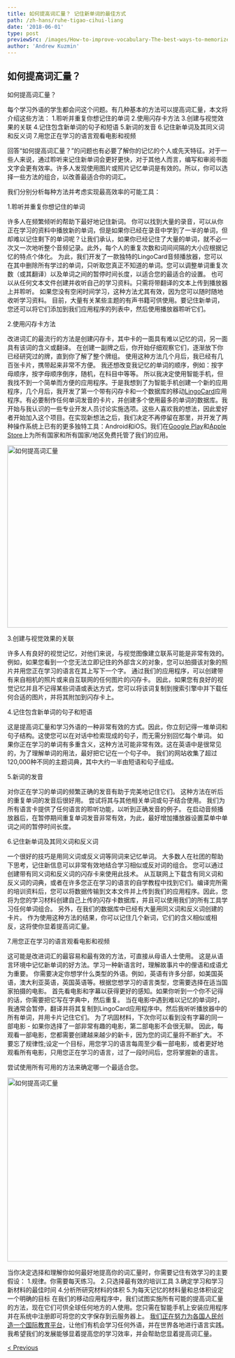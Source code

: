 ```yaml
---
title: 如何提高词汇量？ 记住新单词的最佳方式
path: /zh-hans/ruhe-tigao-cihui-liang
date: '2018-06-01'
type: post
previewSrc: /images/How-to-improve-vocabulary-The-best-ways-to-memorize-new-words.jpg
author: 'Andrew Kuzmin'
---
```

## 如何提高词汇量？
如何提高词汇量？

每个学习外语的学生都会问这个问题。有几种基本的方法可以提高词汇量，本文将介绍这些方法：
1.聆听并重复你想记住的单词
2.使用闪存卡方法
3.创建与视觉效果的关联
4.记住包含新单词的句子和短语
5.新词的发音
6.记住新单词及其同义词和反义词
7.用您正在学习的语言观看电影和视频

回答“如何提高词汇量？”的问题也有必要了解你的记忆的个人或先天特征。对于一些人来说，通过聆听来记住新单词会更好更快，对于其他人而言，编写和审阅书面文字会更有效率。许多人发现使用图片或照片记忆单词是有效的。所以，你可以选择一些方法的组合，以改善最适合你的词汇。

我们分别分析每种方法并考虑实现最高效率的可能工具：

1.聆听并重复你想记住的单词

许多人在频繁倾听的帮助下最好地记住新词。
你可以找到大量的录音，可以从你正在学习的资料中播放新的单词，但是如果你已经在录音中学到了一半的单词，但却难以记住剩下的单词呢？让我们承认，如果你已经记住了大量的单词，就不必一次又一次地听整个音频记录。此外，每个人的重复次数和词间间隔的大小应根据记忆的特点个体化。
为此，我们开发了一款独特的LingoCard音频播放器，您可以在其中删除所有学过的单词，只听取您真正不知道的单词。您可以调整单词重复次数（或其翻译）以及单词之间的暂停时间长度，以适合您的最适合的设置。
也可以从任何文本文件创建并收听自己的学习资料。只需将带翻译的文本上传到播放器上并聆听。
如果您没有空闲时间学习，这种方法尤其有效，因为您可以随时随地收听学习资料。
目前，大量有关某些主题的有声书籍可供使用。要记住新单词，您还可以将它们添加到我们应用程序的列表中，然后使用播放器聆听它们。

2.使用闪存卡方法

改进词汇的最流行的方法是创建闪存卡，其中卡的一面具有难以记忆的词，另一面具有该词的含义或翻译。
在创建一副牌之后，你开始仔细观察它们，逐渐放下你已经研究过的牌，直到你了解了整个牌组。
使用这种方法几个月后，我已经有几百张卡片，携带起来非常不方便。
我还想改变我记忆的单词的顺序，例如：按字母顺序，按字母顺序倒序，随机，在科目中等等。
所以我决定使用智能手机，但我找不到一个简单而方便的应用程序。于是我想到了为智能手机创建一个新的应用程序，几个月后，我开发了第一个带有闪存卡和一个数据库的移动<a href="https://zh-hans.lingocard.com/#free-mobile-app" target="_blank" rel="noopener">LingoCard</a>应用程序。有必要制作任何单词发音的卡片，并创建多个使用最多的单词的数据库。我开始与我认识的一些专业开发人员讨论实施选项。这些人喜欢我的想法，因此爱好者开始加入这个项目。在实现新想法之后，我们决定不再停留在那里，并开发了两种操作系统上已有的更多独特工具：Android和iOS。我们在<a href="https://play.google.com/store/apps/details?id=com.lingocard.lingocard" target="_blank" rel="noopener">Google Play</a>和<a href="https://itunes.apple.com/us/app/lingocard/id1217076835?mt=8" target="_blank" rel="noopener">Apple Store</a>上为所有国家和所有国家/地区免费托管了我们的应用。

<img class="aligncenter wp-image-7043" src="../images/2018/05/flash-card-Just-develop.png" alt="如何提高词汇量" width="625" height="417" />

3.创建与视觉效果的关联

许多人有良好的视觉记忆，对他们来说，与视觉图像建立联系可能是非常有效的。例如，如果您看到一个您无法立即记住的外部含义的对象，您可以拍摄该对象的照片并用您正在学习的语言在其上写下一个字。
通过我们的应用程序，可以创建带有来自相机的照片或来自互联网的任何图片的闪存卡。
因此，如果您有良好的视觉记忆并且不记得某些词语或表达方式，您可以将该词复制到搜索引擎中并下载任何合适的图片，并将其附加到闪存卡上。

4.记住包含新单词的句子和短语

这是提高词汇量和学习外语的一种非常有效的方式。因此，你立刻记得一堆单词和句子结构。这使您可以在对话中检索现成的句子，而无需分别回忆每个单词。
如果你正在学习的单词有多重含义，这种方法可能非常有效。这在英语中是很常见的，为了理解单词的用法，最好把它记在一个句子中。
我们的网站收集了超过120,000种不同的主题词典，其中大约一半由短语和句子组成。

5.新词的发音

对你正在学习的单词的频繁正确的发音有助于完美地记住它们。
这种方法在听后的重复单词的发音后很好用。
尝试将其与其他相关单词或句子结合使用。
我们为所有语言卡提供了任何语言的聆听功能，以听到正确发音的例子。
在启动音频播放器后，在暂停期间重复单词发音非常有效，为此，最好增加播放器设置菜单中单词之间的暂停时间长度。

6.记住新单词及其同义词和反义词

一个很好的技巧是用同义词或反义词等同词来记忆单词。
大多数人在社团的帮助下思考，记住新信息可以非常有效地结合学习相似或反对词的组合。
您可以通过创建带有同义词和反义词的闪存卡来使用此技术。
从互联网上下载含有同义词和反义词的词典，或者在许多您正在学习的语言的自学教程中找到它们。编译完所需的培训资料后，您可以将数据传输到文本文件并上传到我们的应用程序。因此，您将为您的学习材料创建自己上传的闪存卡数据库，并且可以使用我们的所有工具学习任何单词组合。
另外，在我们的数据库中已经有大量用同义词和反义词创建的卡片。
作为使用这种方法的结果，你可以记住几个新词，它们的含义相似或相反，这将使你显着提高词汇量。

7.用您正在学习的语言观看电影和视频

这可能是改进词汇的最容易和最有效的方法，可直接从母语人士使用。
这是从语言环境中记忆新单词的好方法。学习一种新语言时，理解故事片中的俚语和成语尤为重要。
你需要决定你想学什么类型的外语。例如，英语有许多分部，如美国英语，澳大利亚英语，英国英语等。根据您想学习的语言类型，您需要选择在适当国家拍摄的电影。
首先看电影和字幕以获得更好的感知。如果你听到一个你不记得的话，你需要把它写在字典中，然后重复。
当在电影中遇到难以记忆的单词时，我通常会暂停，翻译并将其复制到LingoCard应用程序中。然后我听听播放器中的所有单词，并用卡片记住它们。
为了巩固材料，下次你可以看到没有字幕的同一部电影 - 如果你选择了一部非常有趣的电影，第二部电影不会很无聊。
因此，每观看一部电影，您都需要创建越来越少的新卡，因为您的词汇量将不断扩大。
不要忘了规律性;设定一个目标，用您学习的语言每周至少看一部电影，或者更好地观看所有电影，只用您正在学习的语言，过了一段时间后，您将掌握新的语言。

尝试使用所有可用的方法来确定哪一个最适合您。

<img class="aligncenter wp-image-7582" src="../images/2018/05/learn-foreign-language.jpg" alt="如何提高词汇量" width="720" height="421" />

当你决定选择和理解你如何最好地提高你的词汇量时，你需要记住有效学习的主要假设：
1.规律。你需要每天练习。
2.只选择最有效的培训工具
3.确定学习和学习新材料的最佳时间
4.分析所研究材料的体积
5.为每天记忆的材料量和总体积设定一个明确的目标
在我们的移动应用程序中，我们试图实施所有可能的提高词汇量的方法，现在它们可供全球任何地方的人使用。您只需在智能手机上安装应用程序并在系统中注册即可将您的文字保存到云服务器上。
<a href="https://zh-hans.lingocard.com/platform/" target="_blank" rel="noopener">我们正在努力为各国人民创造一个国际教育平台</a>，让他们有机会学习任何外语，并在世界各地进行语言实践。我希望我们的发展能够显着提高您的学习效率，并会帮助您显着提高词汇量。

<a href="/zh-hans/chou-ren-ka">< Previous</a>
